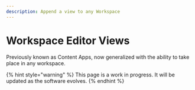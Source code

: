 ```yaml
---
description: Append a view to any Workspace
---
```


# Workspace Editor Views

Previously known as Content Apps, now generalized with the ability to take place in any workspace.

{% hint style="warning" %}
This page is a work in progress. It will be updated as the software evolves.
{% endhint %}

